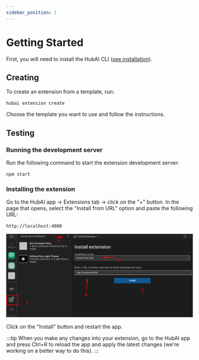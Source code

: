 ```yaml
---
sidebar_position: 1
---
```


# Getting Started

First, you will need to install the HubAI CLI ([see installation](/docs/cli/getting-started.md)).

## Creating

To create an extension from a template, run:

```shell
hubai extension create
```

Choose the template you want to use and follow the instructions.

## Testing

### Running the development server

Run the following command to start the extension development server:

```shell
npm start
```

### Installing the extension

Go to the HubAI app -> Extensions tab -> click on the "+" button. In the page that opens, select the "Install from URL" option and paste the following URL:

```
http://localhost:4000
```

![Add local brain](./add-dev-extension.png)

Click on the "Install" button and restart the app.



:::tip
When you make any changes into your extension, go to the HubAI app and press Ctrl+R to reload the app and apply the latest changes (we're working on a better way to do this).
:::
